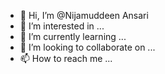 - 👋 Hi, I’m @Nijamuddeen Ansari
- 👀 I’m interested in ...
- 🌱 I’m currently learning ...
- 💞️ I’m looking to collaborate on ...
- 📫 How to reach me ...

<!---
Nijamuddeen/Nijamuddeen is a ✨ special ✨ repository because its `README.md` (this file) appears on your GitHub profile.
You can click the Preview link to take a look at your changes.
--->
